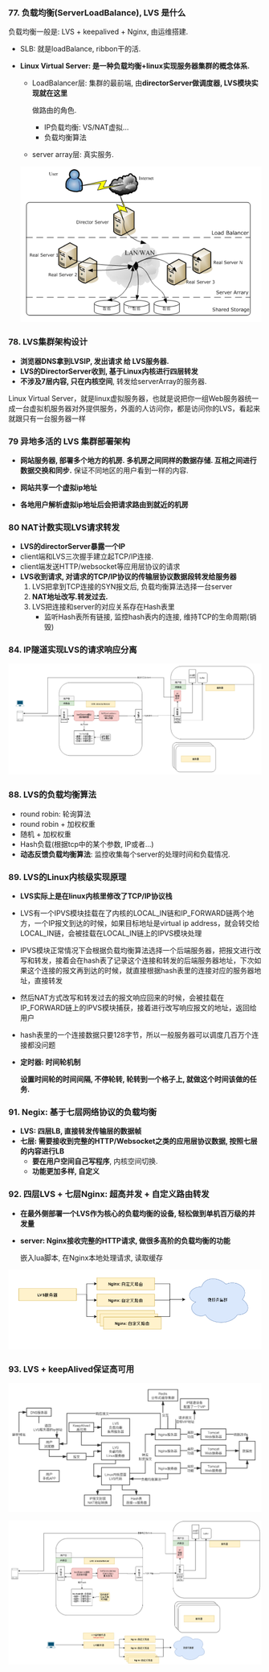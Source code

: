 ### 77. 负载均衡(ServerLoadBalance), LVS 是什么

负载均衡一般是: LVS + keepalived + Nginx, 由运维搭建.

- SLB: 就是loadBalance, ribbon干的活.

- **Linux Virtual Server: 是一种负载均衡+linux实现服务器集群的概念体系.**

  - LoadBalancer层: 集群的最前端, 由**directorServer做调度器, LVS模块实现就在这里**

    做路由的角色.

    - IP负载均衡: VS/NAT虚拟...
    - 负载均衡算法

  - server array层: 真实服务.

  ![img](4.%20%E9%AB%98%E8%B4%9F%E8%BD%BD%E5%9D%87%E8%A1%A177-94.assets/110349553.png)



### 78. LVS集群架构设计

- **浏览器DNS拿到LVSIP, 发出请求 给 LVS服务器.**
- **LVS的DirectorServer收到, 基于Linux内核进行四层转发**
- **不涉及7层内容, 只在内核空间**, 转发给serverArray的服务器.

Linux Virtual Server，就是linux虚拟服务器，也就是说把你一组Web服务器统一成一台虚拟机服务器对外提供服务，外面的人访问你，都是访问你的LVS，看起来就跟只有一台服务器一样



### 79 异地多活的 LVS 集群部署架构

- **网站服务器, 部署多个地方的机房.  多机房之间同样的数据存储. 互相之间进行数据交换和同步.** 保证不同地区的用户看到一样的内容.

- **网站共享一个虚拟ip地址**
- **各地用户解析虚拟ip地址后会把请求路由到就近的机房**





### 80 NAT计数实现LVS请求转发

- **LVS的directorServer暴露一个IP**
- client端和LVS三次握手建立起TCP/IP连接. 
- client端发送HTTP/websocket等应用层协议的请求
- **LVS收到请求, 对请求的TCP/IP协议的传输层协议数据段转发给服务器**
  1. LVS把拿到TCP连接的SYN报文后, 负载均衡算法选择一台server
  2. **NAT地址改写.转发过去.**
  3. LVS把连接和server的对应关系存在Hash表里
     - 监听Hash表所有链接, 监控hash表内的连接, 维持TCP的生命周期(销毁)



### 84. IP隧道实现LVS的请求响应分离

![image-20210619192518008](4.%20%E9%AB%98%E8%B4%9F%E8%BD%BD%E5%9D%87%E8%A1%A177-94.assets/image-20210619192518008.png)



### 88. LVS的负载均衡算法

- round robin: 轮询算法
- round robin + 加权权重
- 随机 + 加权权重
- Hash负载(根据tcp中的某个参数, IP或者...)
- **动态反馈负载均衡算法**: 监控收集每个server的处理时间和负载情况.



### 89. LVS的Linux内核级实现原理

- **LVS实际上是在linux内核里修改了TCP/IP协议栈**
- LVS有一个IPVS模块挂载在了内核的LOCAL_IN链和IP_FORWARD链两个地方，一个IP报文到达的时候，如果目标地址是virtual ip address，就会转交给LOCAL_IN链，会被挂载在LOCAL_IN链上的IPVS模块处理
- IPVS模块正常情况下会根据负载均衡算法选择一个后端服务器，把报文进行改写和转发，接着会在hash表了记录这个连接和转发的后端服务器地址，下次如果这个连接的报文再到达的时候，就直接根据hash表里的连接对应的服务器地址，直接转发
- 然后NAT方式改写和转发过去的报文响应回来的时候，会被挂载在IP_FORWARD链上的IPVS模块捕获，接着进行改写响应报文的地址，返回给用户
- hash表里的一个连接数据只要128字节，所以一般服务器可以调度几百万个连接都没问题



- **定时器: 时间轮机制**

  **设置时间轮的时间间隔, 不停轮转, 轮转到一个格子上, 就做这个时间该做的任务.**





### 91. Negix: 基于七层网络协议的负载均衡

- **LVS: 四层LB, 直接转发传输层的数据帧**
- **七层: 需要接收到完整的HTTP/Websocket之类的应用层协议数据, 按照七层的内容进行LB**
  - **要在用户空间自己写程序**, 内核空间切换.
  - **功能更加多样, 自定义**



### 92. 四层LVS + 七层Nginx: 超高并发 + 自定义路由转发

- **在最外侧部署一个LVS作为核心的负载均衡的设备, 轻松做到单机百万级的并发量**

- **server: Nginx接收完整的HTTP请求, 做很多高阶的负载均衡的功能**

  嵌入lua脚本, 在Nginx本地处理请求, 读取缓存

![image-20210619194945922](4.%20%E9%AB%98%E8%B4%9F%E8%BD%BD%E5%9D%87%E8%A1%A177-94.assets/image-20210619194945922.png)

### 93. LVS + keepAlived保证高可用



![LVS架构原理](4.%20%E9%AB%98%E8%B4%9F%E8%BD%BD%E5%9D%87%E8%A1%A177-94.assets/LVS%E6%9E%B6%E6%9E%84%E5%8E%9F%E7%90%86.png)



![image-20210619195422351](4.%20%E9%AB%98%E8%B4%9F%E8%BD%BD%E5%9D%87%E8%A1%A177-94.assets/image-20210619195422351.png)































